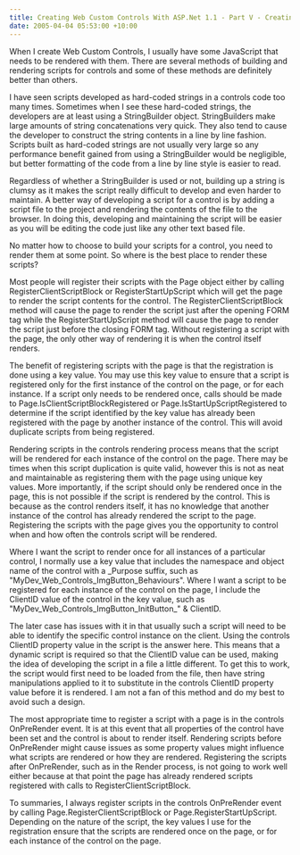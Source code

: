 ```yaml
---
title: Creating Web Custom Controls With ASP.Net 1.1 - Part V - Creating and Rendering Scripts
date: 2005-04-04 05:53:00 +10:00
---
```


When I create Web Custom Controls, I usually have some JavaScript that needs to be rendered with them. There are several methods of building and rendering scripts for controls and some of these methods are definitely better than others. 

I have seen scripts developed as hard-coded strings in a controls code too many times. Sometimes when I see these hard-coded strings, the developers are at least using a StringBuilder object. StringBuilders make large amounts of string concatenations very quick. They also tend to cause the developer to construct the string contents in a line by line fashion. Scripts built as hard-coded strings are not usually very large so any performance benefit gained from using a StringBuilder would be negligible, but better formatting of the code from a line by line style is easier to read. 

Regardless of whether a StringBuilder is used or not, building up a string is clumsy as it makes the script really difficult to develop and even harder to maintain. A better way of developing a script for a control is by adding a script file to the project and rendering the contents of the file to the browser. In doing this, developing and maintaining the script will be easier as you will be editing the code just like any other text based file.

<!--more-->

No matter how to choose to build your scripts for a control, you need to render them at some point. So where is the best place to render these scripts? 

Most people will register their scripts with the Page object either by calling RegisterClientScriptBlock or RegisterStartUpScript which will get the page to render the script contents for the control. The RegisterClientScriptBlock method will cause the page to render the script just after the opening FORM tag while the RegisterStartUpScript method will cause the page to render the script just before the closing FORM tag. Without registering a script with the page, the only other way of rendering it is when the control itself renders. 

The benefit of registering scripts with the page is that the registration is done using a key value. You may use this key value to ensure that a script is registered only for the first instance of the control on the page, or for each instance. If a script only needs to be rendered once, calls should be made to Page.IsClientScriptBlockRegistered or Page.IsStartUpScriptRegistered to determine if the script identified by the key value has already been registered with the page by another instance of the control. This will avoid duplicate scripts from being registered. 

Rendering scripts in the controls rendering process means that the script will be rendered for each instance of the control on the page. There may be times when this script duplication is quite valid, however this is not as neat and maintainable as registering them with the page using unique key values. More importantly, if the script should only be rendered once in the page, this is not possible if the script is rendered by the control. This is because as the control renders itself, it has no knowledge that another instance of the control has already rendered the script to the page. Registering the scripts with the page gives you the opportunity to control when and how often the controls script will be rendered. 

Where I want the script to render once for all instances of a particular control, I normally use a key value that includes the namespace and object name of the control with a \_Purpose suffix, such as "MyDev\_Web\_Controls\_ImgButton\_Behaviours". Where I want a script to be registered for each instance of the control on the page, I include the ClientID value of the control in the key value, such as "MyDev\_Web\_Controls\_ImgButton\_InitButton\_" & ClientID. 

The later case has issues with it in that usually such a script will need to be able to identify the specific control instance on the client. Using the controls ClientID property value in the script is the answer here. This means that a dynamic script is required so that the ClientID value can be used, making the idea of developing the script in a file a little different. To get this to work, the script would first need to be loaded from the file, then have string manipulations applied to it to substitute in the controls ClientID property value before it is rendered. I am not a fan of this method and do my best to avoid such a design.

The most appropriate time to register a script with a page is in the controls OnPreRender event. It is at this event that all properties of the control have been set and the control is about to render itself. Rendering scripts before OnPreRender might cause issues as some property values might influence what scripts are rendered or how they are rendered. Registering the scripts after OnPreRender, such as in the Render process, is not going to work well either because at that point the page has already rendered scripts registered with calls to RegisterClientScriptBlock. 

To summaries, I always register scripts in the controls OnPreRender event by calling Page.RegisterClientScriptBlock or Page.RegisterStartUpScript. Depending on the nature of the script, the key values I use for the registration ensure that the scripts are rendered once on the page, or for each instance of the control on the page.


